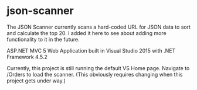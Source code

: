 
# json-scanner
The JSON Scanner currently scans a hard-coded URL for JSON data to sort and calculate the top 20.
I added it here to see about adding more functionality to it in the future.

ASP.NET MVC 5 Web Application built in Visual Studio 2015 with .NET Framework 4.5.2 

Currently, this project is still running the default VS Home page. Navigate to /Orders to load the scanner. (This obviously requires changing when this project gets under way.)

